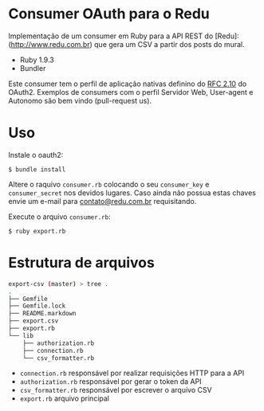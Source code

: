 # Consumer OAuth para o Redu

Implementação de um consumer em Ruby para a API REST do [Redu]:(http://www.redu.com.br) que gera um CSV a partir dos posts do mural.

- Ruby 1.9.3
- Bundler

Este consumer tem o perfil de aplicação nativas definino do [RFC 2.10](http://tools.ietf.org/html/draft-ietf-oauth-v2-10#section-1.4.3) do OAuth2. Exemplos de consumers com o perfil Servidor Web, User-agent e Autonomo são bem vindo (pull-request us).

# Uso

Instale o oauth2:

```
$ bundle install
```

Altere o raquivo ``consumer.rb`` colocando o seu ``consumer_key`` e ``consumer_secret`` nos devidos lugares. Caso ainda não possua estas chaves envie um e-mail para [contato@redu.com.br](mailto:contato@redu.com.br) requisitando.

Execute o arquivo ``consumer.rb``:

```
$ ruby export.rb
```

# Estrutura de arquivos

```sh
export-csv (master) > tree .
.
├── Gemfile
├── Gemfile.lock
├── README.markdown
├── export.csv
├── export.rb
└── lib
    ├── authorization.rb
    ├── connection.rb
    └── csv_formatter.rb
```

- ``connection.rb`` responsável por realizar requisições HTTP para a API
- ``authorization.rb`` responsável por gerar o token da API
- ``csv_formatter.rb`` responsável por escrever o arquivo CSV
- ``export.rb`` arquivo principal

